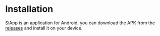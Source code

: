 # Installation

SiApp is an application for Android, you can download the APK from the [releases]() and install it on your device.